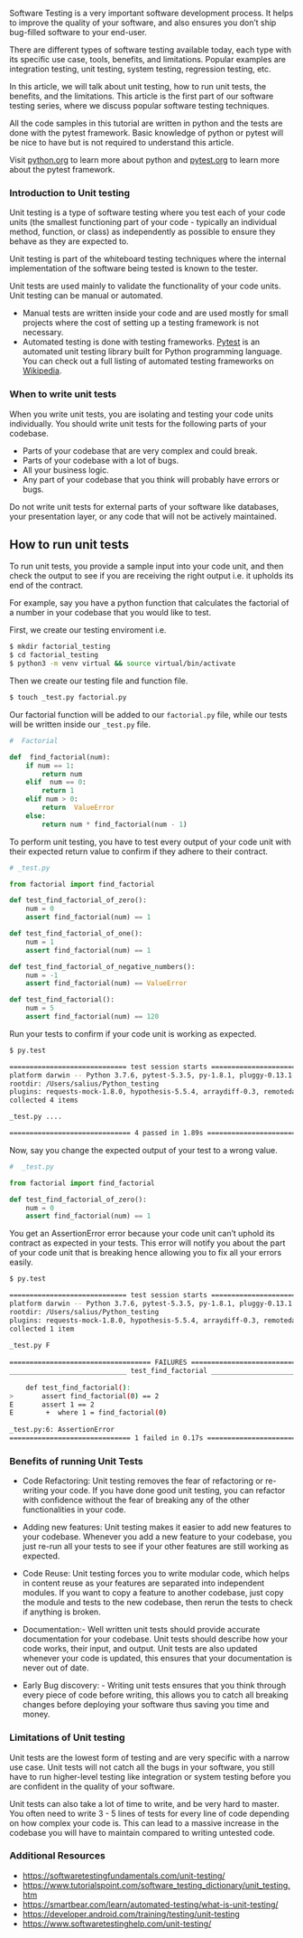 Software Testing is a very important software development process. It helps to improve the quality of your software, and also ensures you don’t ship bug-filled software to your end-user. 

There are different types of software testing available today, each type with its specific use case, tools, benefits, and limitations. Popular examples are integration testing, unit testing, system testing, regression testing, etc. 

In this article, we will talk about unit testing, how to run unit tests, the benefits, and the limitations. This article is the first part of our software testing series, where we discuss popular software testing techniques.

All the code samples in this tutorial are written in python and the tests are done with the pytest framework. Basic knowledge of python or pytest will be nice to have but is not required to understand this article. 

Visit [python.org](https://www.python.org/) to learn more about python and [pytest.org](https://docs.pytest.org/en/stable/getting-started.html) to learn more about the pytest framework.

### Introduction to Unit testing

Unit testing is a type of software testing where you test each of your code units (the smallest functioning part of your code - typically an individual method, function, or class) as independently as possible to ensure they behave as they are expected to.

Unit testing is part of the whiteboard testing techniques where the internal implementation of the software being tested is known to the tester. 

Unit tests are used mainly to validate the functionality of your code units. Unit testing can be manual or automated. 

- Manual tests are written inside your code and are used mostly for small projects where the cost of setting up a testing framework is not necessary. 
- Automated testing is done with testing frameworks. [Pytest](https://docs.pytest.org/en/stable/getting-started.html) is an automated unit testing library built for Python programming language. You can check out a full listing of automated testing frameworks on [Wikipedia](https://en.wikipedia.org/wiki/List_of_unit_testing_frameworks). 

### When to write unit tests

When you write unit tests, you are isolating and testing your code units individually. You should write unit tests for the following parts of your codebase.

- Parts of your codebase that are very complex and could break.
- Parts of your codebase with a lot of bugs.
- All your business logic.
- Any part of your codebase that you think will probably have errors or bugs.

Do not write unit tests for external parts of your software like databases, your presentation layer, or any code that will not be actively maintained.

## How to run unit tests

To run unit tests, you provide a sample input into your code unit, and then check the output to see if you are receiving the right output i.e. it upholds its end of the contract.

For example, say you have a python function that calculates the factorial of a number in your codebase that you would like to test.

First, we create our testing enviroment i.e.

```bash
$ mkdir factorial_testing
$ cd factorial_testing
$ python3 -m venv virtual && source virtual/bin/activate
```
Then we create our testing file and function file.

```bash
$ touch _test.py factorial.py
```
Our factorial function will be added to our `factorial.py` file, while our tests will be written inside our `_test.py` file.


```python
#  Factorial

def  find_factorial(num):
    if num == 1:
        return num
    elif  num == 0:
        return 1
    elif num > 0:
        return  ValueError
    else:
        return num * find_factorial(num - 1)
```

To perform unit testing, you have to test every output of your code unit with their expected return value to confirm if they adhere to their contract. 

```python
# _test.py

from factorial import find_factorial

def test_find_factorial_of_zero():
    num = 0
    assert find_factorial(num) == 1

def test_find_factorial_of_one():
    num = 1
    assert find_factorial(num) == 1

def test_find_factorial_of_negative_numbers():
    num = -1
    assert find_factorial(num) == ValueError

def test_find_factorial():
    num = 5
    assert find_factorial(num) == 120
```
Run your tests to confirm if your code unit is working as expected.

```bash
$ py.test

============================= test session starts ==============================
platform darwin -- Python 3.7.6, pytest-5.3.5, py-1.8.1, pluggy-0.13.1
rootdir: /Users/salius/Python_testing
plugins: requests-mock-1.8.0, hypothesis-5.5.4, arraydiff-0.3, remotedata-0.3.2, openfiles-0.4.0, mock-3.3.1, doctestplus-0.5.0, astropy-header-0.1.2, cov-2.8.1
collected 4 items                                                              

_test.py ....                                                            [100%]

============================== 4 passed in 1.89s ===============================
```
Now, say you change the expected output of your test to a wrong value.

```python
#  _test.py

from factorial import find_factorial

def test_find_factorial_of_zero():
    num = 0
    assert find_factorial(num) == 1
```
You get an AssertionError error because your code unit can’t uphold its contract as expected in your tests. This error will notify you about the part of your code unit that is breaking hence allowing you to fix all your errors easily. 

```bash
$ py.test

============================= test session starts ==============================
platform darwin -- Python 3.7.6, pytest-5.3.5, py-1.8.1, pluggy-0.13.1
rootdir: /Users/salius/Python_testing
plugins: requests-mock-1.8.0, hypothesis-5.5.4, arraydiff-0.3, remotedata-0.3.2, openfiles-0.4.0, mock-3.3.1, doctestplus-0.5.0, astropy-header-0.1.2, cov-2.8.1
collected 1 item                                                               
 
_test.py F                                                               [100%]
 
=================================== FAILURES ===================================
_____________________________ test_find_factorial ______________________________
 
    def test_find_factorial():
>       assert find_factorial(0) == 2
E       assert 1 == 2
E        +  where 1 = find_factorial(0)
 
_test.py:6: AssertionError
============================== 1 failed in 0.17s ===============================
```

### Benefits of running Unit Tests

- Code Refactoring: Unit testing removes the fear of refactoring or re-writing your code. If you have done good unit testing, you can refactor with confidence without the fear of breaking any of the other functionalities in your code.

- Adding new features:  Unit testing makes it easier to add new features to your codebase. Whenever you add a new feature to your codebase, you just re-run all your tests to see if your other features are still working as expected.  

- Code Reuse:  Unit testing forces you to write modular code, which helps in content reuse as your features are separated into independent modules. If you want to copy a feature to another codebase, just copy the module and tests to the new codebase, then rerun the tests to check if anything is broken.

- Documentation:- Well written unit tests should provide accurate documentation for your codebase. Unit tests should describe how your code works, their input, and output. Unit tests are also updated whenever your code is updated, this ensures that your documentation is never out of date.

- Early Bug discovery: - Writing unit tests ensures that you think through every piece of code before writing, this allows you to catch all breaking changes before deploying your software thus saving you time and money. 

### Limitations of Unit testing

Unit tests are the lowest form of testing and are very specific with a narrow use case. Unit tests will not catch all the bugs in your software, you still have to run higher-level testing like integration or system testing before you are confident in the quality of your software.

Unit tests can also take a lot of time to write, and be very hard to master. You often need to write 3 - 5 lines of tests for every line of code depending on how complex your code is. This can lead to a massive increase in the codebase you will have to maintain compared to writing untested code.

### Additional Resources

- https://softwaretestingfundamentals.com/unit-testing/
- https://www.tutorialspoint.com/software_testing_dictionary/unit_testing.htm
- https://smartbear.com/learn/automated-testing/what-is-unit-testing/
- https://developer.android.com/training/testing/unit-testing
- https://www.softwaretestinghelp.com/unit-testing/
